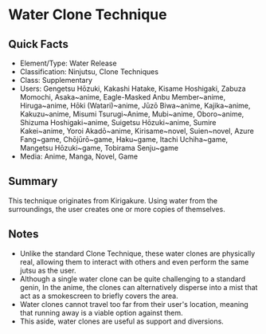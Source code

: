 # Water Clone Technique

## Quick Facts
- Element/Type: Water Release
- Classification: Ninjutsu, Clone Techniques
- Class: Supplementary
- Users: Gengetsu Hōzuki, Kakashi Hatake, Kisame Hoshigaki, Zabuza Momochi, Asaka~anime, Eagle-Masked Anbu Member~anime, Hiruga~anime, Hōki (Watari)~anime, Jūzō Biwa~anime, Kajika~anime, Kakuzu~anime, Misumi Tsurugi~Anime, Mubi~anime, Oboro~anime, Shizuma Hoshigaki~anime, Suigetsu Hōzuki~anime, Sumire Kakei~anime, Yoroi Akadō~anime, Kirisame~novel, Suien~novel, Azure Fang~game, Chōjūrō~game, Haku~game, Itachi Uchiha~game, Mangetsu Hōzuki~game, Tobirama Senju~game
- Media: Anime, Manga, Novel, Game

## Summary
This technique originates from Kirigakure. Using water from the surroundings, the user creates one or more copies of themselves.

## Notes
- Unlike the standard Clone Technique, these water clones are physically real, allowing them to interact with others and even perform the same jutsu as the user.
- Although a single water clone can be quite challenging to a standard genin, In the anime, the clones can alternatively disperse into a mist that act as a smokescreen to briefly covers the area.
- Water clones cannot travel too far from their user's location, meaning that running away is a viable option against them.
- This aside, water clones are useful as support and diversions.
